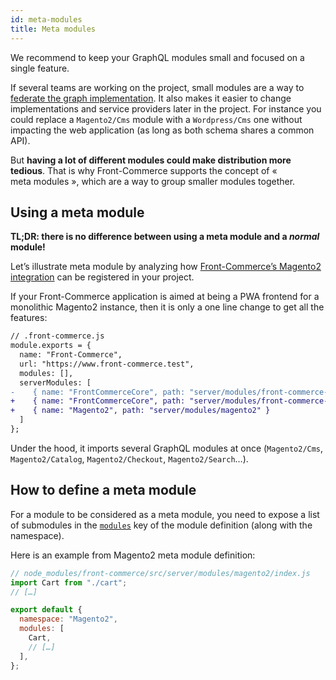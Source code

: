 ```yaml
---
id: meta-modules
title: Meta modules
---
```


We recommend to keep your GraphQL modules small and focused on a single feature.

If several teams are working on the project, small modules are a way to
[federate the graph implementation](https://principledgraphql.com/integrity#2-federated-implementation).
It also makes it easier to change implementations and service providers later in
the project. For instance you could replace a `Magento2/Cms` module with a
`Wordpress/Cms` one without impacting the web application (as long as both
schema shares a common API).

But **having a lot of different modules could make distribution more tedious**.
That is why Front-Commerce supports the concept of « meta modules », which are a
way to group smaller modules together.

## Using a meta module

**TL;DR: there is no difference between using a meta module and a _normal_
module!**

Let’s illustrate meta module by analyzing how
[Front-Commerce’s Magento2 integration](/docs/magento2/overview.html) can be registered in your
project.

If your Front-Commerce application is aimed at being a PWA frontend for a
monolithic Magento2 instance, then it is only a one line change to get all the
features:

```diff
// .front-commerce.js
module.exports = {
  name: "Front-Commerce",
  url: "https://www.front-commerce.test",
  modules: [],
  serverModules: [
-    { name: "FrontCommerceCore", path: "server/modules/front-commerce-core" }
+    { name: "FrontCommerceCore", path: "server/modules/front-commerce-core" },
+    { name: "Magento2", path: "server/modules/magento2" }
  ]
};
```

Under the hood, it imports several GraphQL modules at once (`Magento2/Cms`,
`Magento2/Catalog`, `Magento2/Checkout`, `Magento2/Search`…).

## How to define a meta module

For a module to be considered as a meta module, you need to expose a list of
submodules in the
[`modules`](/docs/reference/graphql-module-definition.html#modules-optional) key
of the module definition (along with the namespace).

Here is an example from Magento2 meta module definition:

```js
// node_modules/front-commerce/src/server/modules/magento2/index.js
import Cart from "./cart";
// […]

export default {
  namespace: "Magento2",
  modules: [
    Cart,
    // […]
  ],
};
```
